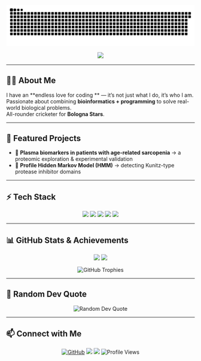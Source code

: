 <!-- Contribution Snake at the top -->
![Contribution Snake](https://github.com/Mohsin32525/mohsin-bhat/raw/refs/heads/main/dist/snake.svg)

<!-- Animated Banner -->
<p align="center">
  <img src="https://readme-typing-svg.herokuapp.com?size=25&center=true&vCenter=true&width=500&lines=Hi+👋,+I'm+Mohsin+Nazir+Bhat!;Bioinformatics;Endless+Love+for+Coding+❤️;Always+Learning+New+Things+🚀">
</p>

---

## 👨‍💻 About Me
I have an **endless love for coding ** — it’s not just what I do, it’s who I am.  
Passionate about combining **bioinformatics + programming** to solve real-world biological problems.  
 All-rounder cricketer for **Bologna Stars**.  


---

## 📂 Featured Projects
- 💉 **Plasma biomarkers in patients with age-related sarcopenia** → a proteomic exploration & experimental validation  
- 🔬 **Profile Hidden Markov Model (HMM)** → detecting Kunitz-type protease inhibitor domains  

---

## ⚡ Tech Stack
<p align="center">
  <img src="https://img.shields.io/badge/Python-3776AB?style=for-the-badge&logo=python&logoColor=white" />
  <img src="https://img.shields.io/badge/R-276DC3?style=for-the-badge&logo=r&logoColor=white" />
  <img src="https://img.shields.io/badge/Bash-121011?style=for-the-badge&logo=gnu-bash&logoColor=white" />
  <img src="https://img.shields.io/badge/Git-F05032?style=for-the-badge&logo=git&logoColor=white" />
  <img src="https://img.shields.io/badge/Linux-FCC624?style=for-the-badge&logo=linux&logoColor=black" />
</p>

---

## 📊 GitHub Stats & Achievements
<p align="center">
  <img src="https://github-readme-stats.vercel.app/api?username=Mohsin32525&show_icons=true&theme=radical&count_private=true" height="180px"/>
  <img src="https://github-readme-streak-stats.herokuapp.com/?user=Mohsin32525&theme=radical" height="180px"/>
</p>

<p align="center">
  <img src="https://github-profile-trophy.vercel.app/?username=Mohsin32525&theme=radical&no-frame=true&row=1&column=7" alt="GitHub Trophies" />
</p>

---

## 📜 Random Dev Quote
<p align="center">
  <img src="https://quotes-github-readme.vercel.app/api?type=horizontal&theme=radical" alt="Random Dev Quote"/>
</p>

---

## 📫 Connect with Me
<p align="center">
  <a href="https://github.com/Mohsin32525"><img src="https://img.shields.io/github/followers/Mohsin32525?label=Follow&style=social" alt="GitHub"></a>
  <a href="mailto:mohsinnazir,bhat@studio.unibo.it"><img src="https://img.shields.io/badge/Email-mohsin%40gmail.com-yellow?style=flat&logo=gmail"></a>
  <a href="https://www.linkedin.com/in/mohsin-nazir-03a579282/"><img src="https://img.shields.io/badge/LinkedIn-Connect-blue?style=flat&logo=linkedin"></a>
  <img src="https://komarev.com/ghpvc/?username=Mohsin32525&label=Profile%20Views&color=blue&style=flat" alt="Profile Views" />
</p>
